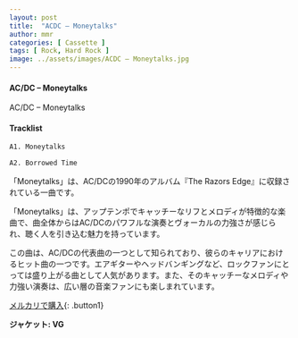 ```yaml
---
layout: post
title:  "ACDC – Moneytalks"
author: mmr
categories: [ Cassette ]
tags: [ Rock, Hard Rock ]
image: ../assets/images/ACDC – Moneytalks.jpg
---
```


#### AC/DC – Moneytalks

AC/DC – Moneytalks

#### Tracklist
```md
A1. Moneytalks

A2. Borrowed Time
```

「Moneytalks」は、AC/DCの1990年のアルバム『The Razors Edge』に収録されている一曲です。

「Moneytalks」は、アップテンポでキャッチーなリフとメロディが特徴的な楽曲で、曲全体からはAC/DCのパワフルな演奏とヴォーカルの力強さが感じられ、聴く人を引き込む魅力を持っています。

この曲は、AC/DCの代表曲の一つとして知られており、彼らのキャリアにおけるヒット曲の一つです。エアギターやヘッドバンギングなど、ロックファンにとっては盛り上がる曲として人気があります。また、そのキャッチーなメロディや力強い演奏は、広い層の音楽ファンにも楽しまれています。

[メルカリで購入](https://jp.mercari.com/item/m95995601348){: .button1}


<div class="mt-4 mb-4 d-flex align-items-center">
<strong class="mr-1">ジャケット: VG</strong>
</div>